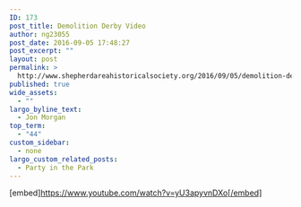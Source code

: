 ```yaml
---
ID: 173
post_title: Demolition Derby Video
author: ng23055
post_date: 2016-09-05 17:48:27
post_excerpt: ""
layout: post
permalink: >
  http://www.shepherdareahistoricalsociety.org/2016/09/05/demolition-derby-video/
published: true
wide_assets:
  - ""
largo_byline_text:
  - Jon Morgan
top_term:
  - "44"
custom_sidebar:
  - none
largo_custom_related_posts:
  - Party in the Park
---
```

[embed]https://www.youtube.com/watch?v=yU3apyvnDXo[/embed]